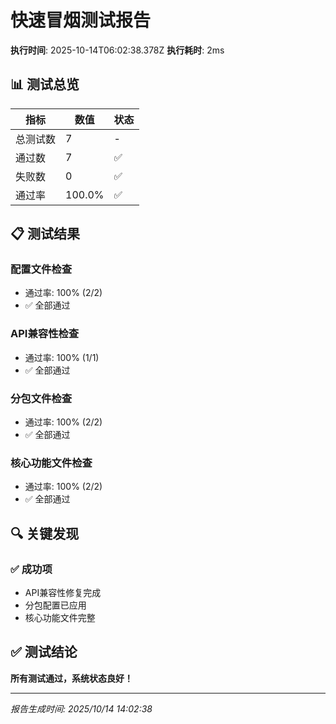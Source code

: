 # 快速冒烟测试报告

**执行时间**: 2025-10-14T06:02:38.378Z
**执行耗时**: 2ms

## 📊 测试总览

| 指标 | 数值 | 状态 |
|------|------|------|
| 总测试数 | 7 | - |
| 通过数 | 7 | ✅ |
| 失败数 | 0 | ✅ |
| 通过率 | 100.0% | ✅ |

## 📋 测试结果


### 配置文件检查
- 通过率: 100% (2/2)
- ✅ 全部通过


### API兼容性检查
- 通过率: 100% (1/1)
- ✅ 全部通过


### 分包文件检查
- 通过率: 100% (2/2)
- ✅ 全部通过


### 核心功能文件检查
- 通过率: 100% (2/2)
- ✅ 全部通过


## 🔍 关键发现

### ✅ 成功项
- API兼容性修复完成
- 分包配置已应用
- 核心功能文件完整



## ✅ 测试结论

**所有测试通过，系统状态良好！**

---

*报告生成时间: 2025/10/14 14:02:38*
